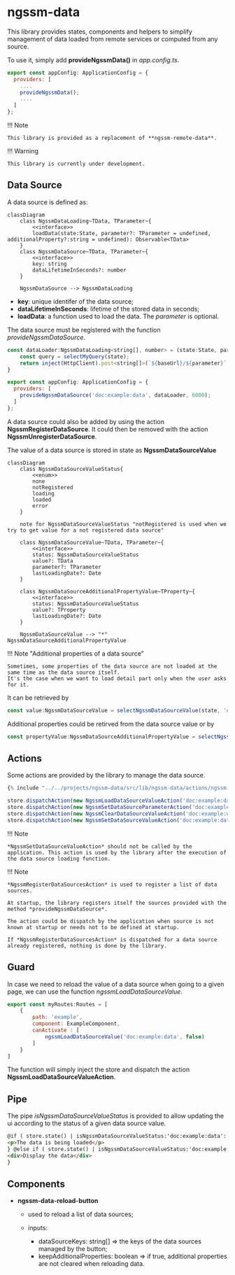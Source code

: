 # ngssm-data

This library provides states, components and helpers to simplify management of data loaded from remote services or computed from any source.

To use it, simply add **provideNgssmData()** in _app.config.ts_.

```javascript
export const appConfig: ApplicationConfig = {
  providers: [
    ....
    provideNgssmData();
    ....
  ]
};
```

!!! Note

    This library is provided as a replacement of **ngssm-remote-data**.

!!! Warning

    This library is currently under development.

## Data Source

A data source is defined as:

```mermaid
classDiagram
    class NgssmDataLoading~TData, TParameter~{
        <<interface>>
        loadData(state:State, parameter?: TParameter = undefined, additionalProperty?:string = undefined): Observable<TData>
    }
    class NgssmDataSource~TData, TParameter~{
        <<interface>>
        key: string
        dataLifetimeInSeconds?: number
    }

    NgssmDataSource --> NgssmDataLoading
```

- **key**: unique identifer of the data source;
- **dataLifetimeInSeconds**: lifetime of the stored data in seconds;
- **loadData**: a function used to load the data. The _parameter_ is optional.

The data source must be registered with the function _provideNgssmDataSource_.

```javascript
const dataLoader:NgssmDataLoading<string[], number> = (state:State, parameter?:number, additionalProperty?:string) : Observable<string[]> => {
    const query = selectMyQuery(state);
    return inject(HttpClient).post<string[]>(`${baseUrl}/${parameter}`, query);
}

export const appConfig: ApplicationConfig = {
  providers: [
    provideNgssmDataSource('doc:example:data', dataLoader, 6000);
  ]
};
```

A data source could also be added by using the action **NgssmRegisterDataSource**. It could then be removed with the action **NgssmUnregisterDataSource**.

The value of a data source is stored in state as **NgssmDataSourceValue**

```mermaid
classDiagram
    class NgssmDataSourceValueStatus{
        <<enum>>
        none
        notRegistered
        loading
        loaded
        error
    }

    note for NgssmDataSourceValueStatus "notRegistered is used when we try to get value for a not registered data source"

    class NgssmDataSourceValue~TData, TParameter~{
        <<interface>>
        status: NgssmDataSourceValueStatus
        value?: TData
        parameter?: TParameter
        lastLoadingDate?: Date
    }

    class NgssmDataSourceAdditionalPropertyValue~TProperty~{
        <<interface>>
        status: NgssmDataSourceValueStatus
        value?: TProperty
        lastLoadingDate?: Date
    }

    NgssmDataSourceValue --> "*" NgssmDataSourceAdditionalPropertyValue
```

!!! Note "Additional properties of a data source"

    Sometimes, some properties of the data source are not loaded at the same time as the data source itself.
    It's the case when we want to load detail part only when the user asks for it.

It can be retrieved by

```javascript
const value:NgssmDataSourceValue = selectNgssmDataSourceValue(state, 'doc:example:data');
```

Additional properties could be retirved from the data source value or by

```javascript
const propertyValue:NgssmDataSourceAdditionalPropertyValue = selectNgssmDataSourceAdditionalPropertyValue(state, 'doc:example:data', propertyName);
```

## Actions

Some actions are provided by the library to manage the data source.

```typescript
{% include "../../projects/ngssm-data/src/lib/ngssm-data/actions/ngssm-data-action-type.ts" %}
```

```javascript
store.dispatchAction(new NgssmLoadDataSourceValueAction('doc:example:data', { forceReload: true }));
store.dispatchAction(new NgssmSetDataSourceParameterAction('doc:example:data', 567));
store.dispatchAction(new NgssmClearDataSourceValueAction('doc:example:data'));
store.dispatchAction(new NgssmSetDataSourceValueAction('doc:example:data', NgssmDataSourceValueStatus.loaded, ['val1', 'val2']));
```

!!! Note

    *NgssmSetDataSourceValueAction* should not be called by the application. This action is used by the library after the execution of the data source loading function.

!!! Note

    *NgssmRegisterDataSourcesAction* is used to register a list of data sources.

    At startup, the library registers itself the sources provided with the method *provideNgssmDataSource*.

    The action could be dispatch by the application when source is not known at startup or needs not to be defined at startup.

    If *NgssmRegisterDataSourcesAction* is dispatched for a data source already registered, nothing is done by the library.

## Guard

In case we need to reload the value of a data source when going to a given page, we can use the function _ngssmLoadDataSourceValue_.

```javascript
export const myRoutes:Routes = [
    {
        path: 'example',
        component: ExampleComponent,
        canActivate : [
            ngssmLoadDataSourceValue('doc:example:data', false)
        ]
    }
]
```

The function will simply inject the store and dispatch the action **NgssmLoadDataSourceValueAction**.

## Pipe

The pipe _isNgssmDataSourceValueStatus_ is provided to allow updating the ui according to the status of a given data source value.

```html
@if ( store.state() | isNgssmDataSourceValueStatus:'doc:example:data':'loading') {
<p>The data is being loaded</p>
} @else if ( store.state() | isNgssmDataSourceValueStatus:'doc:example:data':'loaded':'error'){
<div>Display the data</div>
}
```

## Components

- **ngssm-data-reload-button**

  - used to reload a list of data sources;
  - inputs:

    - dataSourceKeys: string[] => the keys of the data sources managed by the button;
    - keepAdditionalProperties: boolean => if true, additional properties are not cleared when reloading data.
